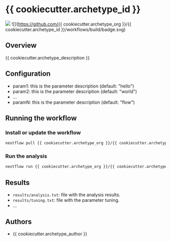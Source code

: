 # {{ cookiecutter.archetype_id }}

![](https://img.shields.io/badge/current_version-0.0.0-blue)
![](https://github.com/{{ cookiecutter.archetype_org }}/{{ cookiecutter.archetype_id }}/workflows/build/badge.svg)
## Overview
{{ cookiecutter.archetype_description }}

## Configuration

- param1: this is the parameter description (default: "hello")
- param2: this is the parameter description (default: "world")
- ...
- paramN: this is the parameter description (default: "flow")

## Running the workflow

### Install or update the workflow

```bash
nextflow pull {{ cookiecutter.archetype_org }}/{{ cookiecutter.archetype_id }}
```

### Run the analysis

```bash
nextflow run {{ cookiecutter.archetype_org }}/{{ cookiecutter.archetype_id }}
```

## Results

- `results/analysis.txt`: file with the analysis results.
- `results/tuning.txt`: file with the parameter tuning.
- ...

## Authors

- {{ cookiecutter.archetype_author }}
